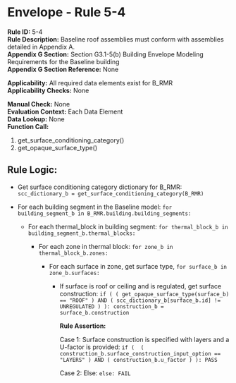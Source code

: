 
# Envelope - Rule 5-4  

**Rule ID:** 5-4  
**Rule Description:** Baseline roof assemblies must conform with assemblies detailed in Appendix A.  
**Appendix G Section:** Section G3.1-5(b) Building Envelope Modeling Requirements for the Baseline building  
**Appendix G Section Reference:** None  

**Applicability:** All required data elements exist for B_RMR  
**Applicability Checks:** None  

**Manual Check:** None  
**Evaluation Context:** Each Data Element  
**Data Lookup:** None  
**Function Call:**

  1. get_surface_conditioning_category()  
  2. get_opaque_surface_type()  

## Rule Logic:  

- Get surface conditioning category dictionary for B_RMR: ```scc_dictionary_b = get_surface_conditioning_category(B_RMR)```  

- For each building segment in the Baseline model: ```for building_segment_b in B_RMR.building.building_segments:```  

  - For each thermal_block in building segment: ```for thermal_block_b in building_segment_b.thermal_blocks:```  

    - For each zone in thermal block: ```for zone_b in thermal_block_b.zones:```  

      - For each surface in zone, get surface type, ```for surface_b in zone_b.surfaces:```  

        - If surface is roof or ceiling and is regulated, get surface construction: ```if ( ( get_opaque_surface_type(surface_b) == "ROOF" ) AND ( scc_dictionary_b[surface_b.id] != UNREGULATED ) ): construction_b = surface_b.construction```  

          **Rule Assertion:**  

          Case 1: Surface construction is specified with layers and a U-factor is provided: ```if (  ( construction_b.surface_construction_input_option == "LAYERS" ) AND ( construction_b.u_factor ) ): PASS```  

          Case 2: Else: ```else: FAIL```  
